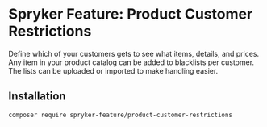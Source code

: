# Spryker Feature: Product Customer Restrictions

Define which of your customers gets to see what items, details, and prices. Any item in your product catalog can be added to blacklists per customer. The lists can be uploaded or imported to make handling easier.

## Installation

```
composer require spryker-feature/product-customer-restrictions
```
